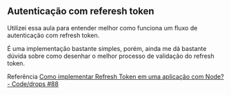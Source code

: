 ## Autenticação com referesh token

Utilizei essa aula para entender melhor como funciona um fluxo de autenticação com refresh token.

É uma implementação bastante simples, porém, ainda me dá bastante dúvida sobre como desenhar o melhor processo de validação do refresh token.

Referência [Como implementar Refresh Token em uma aplicação com Node? - Code/drops #88
](https://www.youtube.com/watch?v=RaweREhpBX8)
